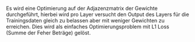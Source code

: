 Es wird eine Optimierung auf der Adjazenzmatrix der Gewichte durchgeführt, hierbei wird pro Layer versucht den Output des Layers für die Trainingsdaten gleich zu belassen aber mit weniger Gewichten zu erreichen. Dies wird als einfaches Optimierungsproblem mit L1 Loss (Summe der Feher Beträge) gelöst.